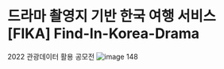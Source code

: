 # 드라마 촬영지 기반 한국 여행 서비스 [FIKA] Find-In-Korea-Drama



2022 관광데이터 활용 공모전
![image 148](https://user-images.githubusercontent.com/98886487/221552204-f9d9ad18-c616-4e8f-b957-f73ebed1bb21.png)
